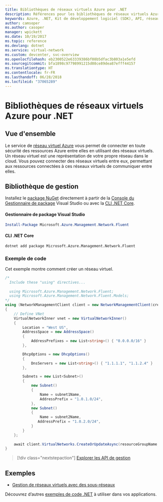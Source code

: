 ```yaml
---
title: Bibliothèques de réseaux virtuels Azure pour .NET
description: Références pour les bibliothèques de réseaux virtuels Azure pour .NET
keywords: Azure, .NET, Kit de développement logiciel (SDK), API, réseau virtuel
author: camsoper
ms.author: casoper
manager: wpickett
ms.date: 10/19/2017
ms.topic: reference
ms.devlang: dotnet
ms.service: virtual-network
ms.custom: devcenter, svc-overview
ms.openlocfilehash: eb2300522e63339386bf08b5dfac3b803a1e5efd
ms.sourcegitcommit: bfa1898c97798991215d08ce89dea87efff44157
ms.translationtype: HT
ms.contentlocale: fr-FR
ms.lasthandoff: 06/28/2018
ms.locfileid: "37065289"
---
```

# <a name="azure-virtual-network-libraries-for-net"></a>Bibliothèques de réseaux virtuels Azure pour .NET

## <a name="overview"></a>Vue d'ensemble
Le service de [réseau virtuel Azure](/azure/virtual-network/virtual-networks-overview) vous permet de connecter en toute sécurité des ressources Azure entre elles en utilisant des réseaux virtuels. Un réseau virtuel est une représentation de votre propre réseau dans le cloud. Vous pouvez connecter des réseaux virtuels entre eux, permettant aux ressources connectées à ces réseaux virtuels de communiquer entre elles. 

## <a name="management-library"></a>Bibliothèque de gestion

Installez le [package NuGet](https://www.nuget.org/packages/Microsoft.Azure.Management.Network.Fluent) directement à partir de la [Console du Gestionnaire de package][PackageManager] Visual Studio ou avec la [CLI .NET Core][DotNetCLI].

#### <a name="visual-studio-package-manager"></a>Gestionnaire de package Visual Studio

```powershell
Install-Package Microsoft.Azure.Management.Network.Fluent
```

#### <a name="net-core-cli"></a>CLI .NET Core

```bash
dotnet add package Microsoft.Azure.Management.Network.Fluent
```

### <a name="code-example"></a>Exemple de code
Cet exemple montre comment créer un réseau virtuel.

```csharp
/* 
  Include these "using" directives...
  
  using Microsoft.Azure.Management.Network.Fluent;
  using Microsoft.Azure.Management.Network.Fluent.Models;
*/
using (NetworkManagementClient client = new NetworkManagementClient(credentials))
{
    // Define VNet
    VirtualNetworkInner vnet = new VirtualNetworkInner()
    {
        Location = "West US",
        AddressSpace = new AddressSpace()
        {
            AddressPrefixes = new List<string>() { "0.0.0.0/16" }
        },

        DhcpOptions = new DhcpOptions()
        {
            DnsServers = new List<string>() { "1.1.1.1", "1.1.2.4" }
        },

        Subnets = new List<Subnet>()
        {
            new Subnet()
            {
                Name = subnet1Name,
                AddressPrefix = "1.0.1.0/24",
            },
            new Subnet()
            {
                Name = subnet2Name,
               AddressPrefix = "1.0.2.0/24",
            }
        }
    };
    
    await client.VirtualNetworks.CreateOrUpdateAsync(resourceGroupName, vNetName, vnet);
}

```

> [!div class="nextstepaction"]
> [Explorer les API de gestion](/dotnet/api/overview/azure/network/management)

## <a name="samples"></a>Exemples
- [Gestion de réseaux virtuels avec des sous-réseaux](https://github.com/Azure-Samples/network-dotnet-manage-virtual-network)

Découvrez d’autres [exemples de code .NET](https://azure.microsoft.com/resources/samples/?platform=dotnet) à utiliser dans vos applications.


[PackageManager]: https://docs.microsoft.com/nuget/tools/package-manager-console 
[DotNetCLI]: https://docs.microsoft.com/dotnet/core/tools/dotnet-add-package 

